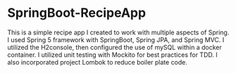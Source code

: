# SpringBoot-RecipeApp
This is a simple recipe app I created to work with multiple aspects of Spring.
I used Spring 5 framework with SpringBoot, Spring JPA, and Spring MVC. I utilized the H2console, then configured the use of mySQL within a docker container. I utilized unit testing with Mockito for best practices for TDD. I also incorporated project Lombok to reduce boiler plate code.  
